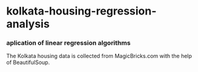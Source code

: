 # kolkata-housing-regression-analysis
### aplication of linear regression algorithms


The Kolkata housing data is collected from MagicBricks.com with the help of BeautifulSoup.
